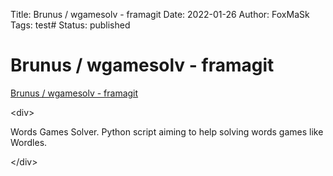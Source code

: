 Title: Brunus / wgamesolv - framagit
Date: 2022-01-26
Author: FoxMaSk 
Tags: test#
Status: published





# Brunus / wgamesolv - framagit

[Brunus / wgamesolv - framagit](https://framagit.org/Brunus/wgamesolv)

&lt;div&gt;

Words Games Solver. Python script aiming to help solving words games
like Wordles.

&lt;/div&gt;
